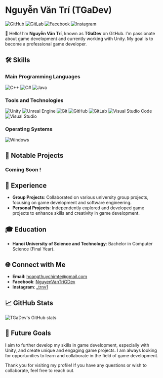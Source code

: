 # Nguyễn Văn Trí (TGaDev)

[![GitHub](https://img.shields.io/badge/GitHub-Follow-black?style=for-the-badge&logo=github)](https://github.com/TGaDev203)
[![GitLab](https://img.shields.io/badge/GitLab-Follow-red?style=for-the-badge&logo=gitlab)](https://gitlab.com/TGaDev203)
[![Facebook](https://img.shields.io/badge/Facebook-Profile-blue?style=for-the-badge&logo=facebook)](https://facebook.com/NguyenVanTriGDev)
[![Instagram](https://img.shields.io/badge/Instagram-Follow-red?style=for-the-badge&logo=instagram)](https://instagram.com/_trnv1)

👋 Hello! I’m **Nguyễn Văn Trí**, known as **TGaDev** on GitHub. I’m passionate about game development and currently working with Unity. My goal is to become a professional game developer.

## 🛠 Skills

### Main Programming Languages

![C++](https://img.shields.io/badge/C++-00599C?style=for-the-badge&logo=c%2B%2B&logoColor=white)
![C#](https://img.shields.io/badge/C%23-239120?style=for-the-badge&logo=c-sharp&logoColor=white)
![Java](https://img.shields.io/badge/Java-007396?style=for-the-badge&logo=java&logoColor=white)

### Tools and Technologies

![Unity](https://img.shields.io/badge/Unity-000000?style=for-the-badge&logo=unity&logoColor=white)
![Unreal Engine](https://img.shields.io/badge/Unreal%20Engine-313131?style=for-the-badge&logo=unreal-engine&logoColor=white)
![Git](https://img.shields.io/badge/Git-F05032?style=for-the-badge&logo=git&logoColor=white)
![GitHub](https://img.shields.io/badge/GitHub-181717?style=for-the-badge&logo=github&logoColor=white)
![GitLab](https://img.shields.io/badge/GitLab-330F63?style=for-the-badge&logo=gitlab&logoColor=white)
![Visual Studio Code](https://img.shields.io/badge/VS%20Code-007ACC?style=for-the-badge&logo=visual-studio-code&logoColor=white)
![Visual Studio](https://img.shields.io/badge/Visual%20Studio-5C2D91?style=for-the-badge&logo=visual-studio&logoColor=white)

### Operating Systems

![Windows](https://img.shields.io/badge/Windows-0078D6?style=for-the-badge&logo=windows&logoColor=white)

## 🔭 Notable Projects

### Coming Soon !

## 💼 Experience

- **Group Projects**: Collaborated on various university group projects, focusing on game development and software engineering.
- **Personal Projects**: Independently explored and developed game projects to enhance skills and creativity in game development.

## 🎓 Education

- **Hanoi University of Science and Technology**: Bachelor in Computer Science (Final Year).

## 🌐 Connect with Me

- **Email**: hoangthuychimte@gmail.com
- **Facebook**: [NguyenVanTriGDev](https://facebook.com/NguyenVanTriGDev)
- **Instagram**: [\_trnv1](https://instagram.com/_trnv1)

## 📈 GitHub Stats

![TGaDev's GitHub stats](https://github-readme-stats.vercel.app/api?username=TGaDev&show_icons=true&theme=radical)

## 🚀 Future Goals

I aim to further develop my skills in game development, especially with Unity, and create unique and engaging game projects. I am always looking for opportunities to learn and collaborate in the field of game development.

Thank you for visiting my profile! If you have any questions or wish to collaborate, feel free to reach out.
